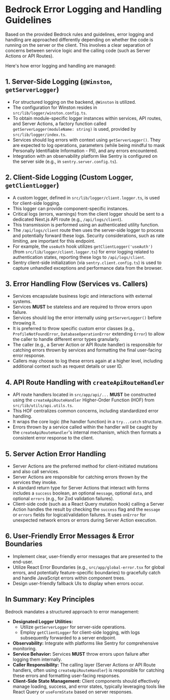 # Bedrock Error Logging and Handling Guidelines

Based on the provided Bedrock rules and guidelines, error logging and handling are approached differently depending on whether the code is running on the server or the client. This involves a clear separation of concerns between service logic and the calling code (such as Server Actions or API Routes).

Here's how error logging and handling are managed:

## 1. Server-Side Logging (`@Winston`, `getServerLogger`)

*   For structured logging on the backend, `@Winston` is utilized.
*   The configuration for Winston resides in `src/lib/logger/winston.config.ts`.
*   To obtain module-specific logger instances within services, API routes, and Server Actions, a factory function called `getServerLogger(moduleName: string)` is used, provided by `src/lib/logger/index.ts`.
*   Services should log errors with context using `getServerLogger()`. They are expected to log operations, parameters (while being mindful to mask Personally Identifiable Information - PII), and any errors encountered.
*   Integration with an observability platform like Sentry is configured on the server side (e.g., in `sentry.server.config.ts`).

## 2. Client-Side Logging (Custom Logger, `getClientLogger`)

*   A custom logger, defined in `src/lib/logger/client.logger.ts`, is used for client-side logging.
*   This logger can provide component-specific instances.
*   Critical logs (errors, warnings) from the client logger should be sent to a dedicated Next.js API route (e.g., `/api/logs/client`).
*   This transmission is performed using an authenticated utility function.
*   The `/api/logs/client` route then uses the server-side logger to process and potentially forward these logs. Security considerations, such as rate limiting, are important for this endpoint.
*   For example, the `useAuth` hook utilizes `getClientLogger('useAuth')` (from `src/lib/logger/client.logger.ts`) for error logging related to authentication states, reporting these logs to `/api/logs/client`.
*   Sentry client-side initialization (via `sentry.client.config.ts`) is used to capture unhandled exceptions and performance data from the browser.

## 3. Error Handling Flow (Services vs. Callers)

*   Services encapsulate business logic and interactions with external systems.
*   Services **MUST** be stateless and are required to throw errors upon failure.
*   Services should log the error internally using `getServerLogger()` before throwing it.
*   It is preferred to throw specific custom error classes (e.g., `ProfileNotFoundError`, `DatabaseOperationError` extending `Error`) to allow the caller to handle different error types granularly.
*   The caller (e.g., a Server Action or API Route handler) is responsible for catching errors thrown by services and formatting the final user-facing error response.
*   Callers may choose to log these errors again at a higher level, including additional context such as request details or user ID.

## 4. API Route Handling with `createApiRouteHandler`

*   API route handlers located in `src/app/api/...` **MUST** be constructed using the `createApiRouteHandler` Higher-Order Function (HOF) from `src/lib/utils/api.utils.ts`.
*   This HOF centralizes common concerns, including standardized error handling.
*   It wraps the core logic (the handler function) in a `try...catch` structure.
*   Errors thrown by a service called within the handler will be caught by the `createApiRouteHandler`'s internal mechanism, which then formats a consistent error response to the client.

## 5. Server Action Error Handling

*   Server Actions are the preferred method for client-initiated mutations and also call services.
*   Server Actions are responsible for catching errors thrown by the services they invoke.
*   A standard return type for Server Actions that interact with forms includes a `success` boolean, an optional `message`, optional `data`, and optional `errors` (e.g., for Zod validation failures).
*   Client-side code (such as a React Query mutation hook) calling a Server Action handles the result by checking the `success` flag and the `message` or `errors` fields for logical/validation failures. It uses `onError` for unexpected network errors or errors during Server Action execution.

## 6. User-Friendly Error Messages & Error Boundaries

*   Implement clear, user-friendly error messages that are presented to the end-user.
*   Utilize React Error Boundaries (e.g., `src/app/global-error.tsx` for global errors, and potentially feature-specific boundaries) to gracefully catch and handle JavaScript errors within component trees.
*   Design user-friendly fallback UIs to display when errors occur.

## In Summary: Key Principles

Bedrock mandates a structured approach to error management:

*   **Designated Logger Utilities:**
    *   Utilize `getServerLogger` for server-side operations.
    *   Employ `getClientLogger` for client-side logging, with logs subsequently forwarded to a server endpoint.
*   **Observability:** Integrate with platforms like Sentry for comprehensive monitoring.
*   **Service Behavior:** Services **MUST** throw errors upon failure after logging them internally.
*   **Caller Responsibility:** The calling layer (Server Actions or API Route handlers, often using `createApiRouteHandler`) is responsible for catching these errors and formatting user-facing responses.
*   **Client-Side State Management:** Client components should effectively manage loading, success, and error states, typically leveraging tools like React Query or `useFormState` based on server responses.